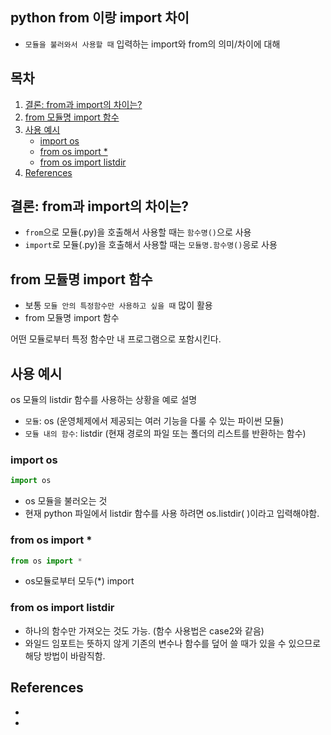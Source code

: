 ## python from 이랑 import 차이

- `모듈을 불러와서 사용할 때` 입력하는 import와 from의 의미/차이에 대해

## 목차

1. [결론: from과 import의 차이는?](#결론-from과-import의-차이는)
1. [from 모듈명 import 함수](#from-모듈명-import-함수)
1. [사용 예시](#사용-예시)
    - [import os](#import-os)
    - [from os import *](#from-os-import-)
    - [from os import listdir](#from-os-import-listdir)
1. [References](#references)

## 결론: from과 import의 차이는?

- `from`으로 모듈(.py)을 호출해서 사용할 때는 `함수명()`으로 사용
- `import`로 모듈(.py)을 호출해서 사용할 때는 `모듈명.함수명()`응로 사용

## from 모듈명 import 함수

- 보통 `모듈 안의 특정함수만 사용하고 싶을 때` 많이 활용
- from 모듈명 import 함수

어떤 모듈로부터 특정 함수만 내 프로그램으로 포함시킨다.

## 사용 예시

os 모듈의 listdir 함수를 사용하는 상황을 예로 설명
 
- `모듈`: os (운영체제에서 제공되는 여러 기능을 다룰 수 있는 파이썬 모듈)
- `모듈 내의 함수`: listdir (현재 경로의 파일 또는 폴더의 리스트를 반환하는 함수)

### import os 

```python
import os
```

- os 모듈을 불러오는 것
- 현재 python 파일에서 listdir 함수를 사용 하려면 os.listdir( )이라고 입력해야함.

### from os import *

```python
from os import *
```

- os모듈로부터 모두(*) import

### from os import listdir

- 하나의 함수만 가져오는 것도 가능. (함수 사용법은 case2와 같음)
- 와일드 임포트는 뜻하지 않게 기존의 변수나 함수를 덮어 쓸 때가 있을 수 있으므로 해당 방법이 바람직함.



## References

- [](https://coding-kindergarten.tistory.com/73)
- [](https://kevinitcoding.tistory.com/entry/%EA%B8%B0%EC%B4%88-%ED%8C%8C%EC%9D%B4%EC%8D%ACPython-from%EA%B3%BC-import%EC%9D%98-%EC%B0%A8%EC%9D%B4%EC%97%90-%EB%8C%80%ED%95%B4-%EB%B0%B0%EC%9B%8C%EB%B3%B4%EC%9E%90)
